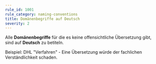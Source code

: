 ```yaml
---
rule_id: 1001
rule_category: naming-conventions
title: Domänenbegriffe auf Deutsch
severity: 2
---
```

Alle **Domänenbegriffe** für die es keine offensichtliche Übersetzung gibt, sind auf **Deutsch** zu betiteln.

Beispiel: 
DHL "Verfahren" - Eine Übersetzung würde der fachlichen Verständlichkeit schaden.
